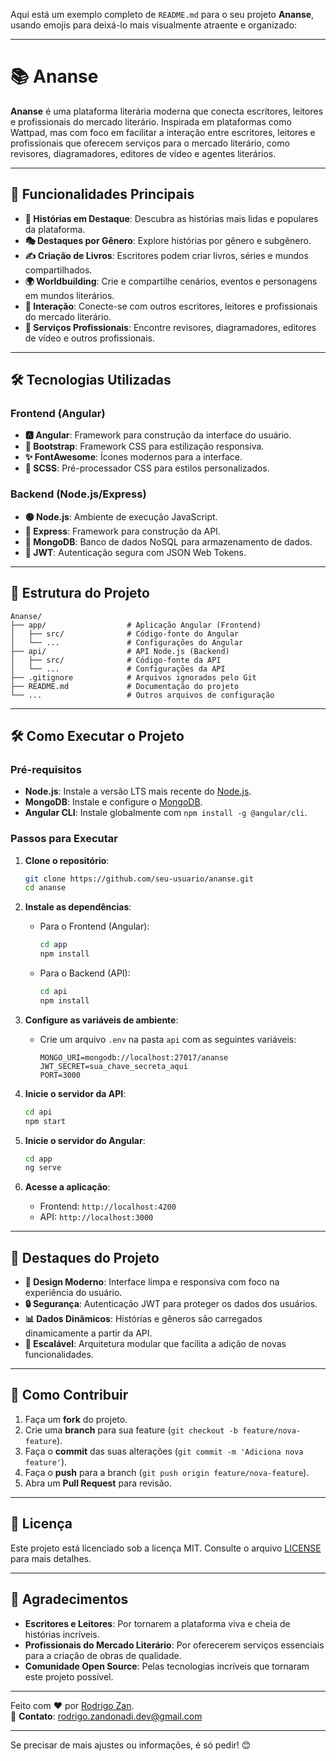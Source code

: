 Aqui está um exemplo completo de `README.md` para o seu projeto **Ananse**, usando emojis para deixá-lo mais visualmente atraente e organizado:

---

# 📚 Ananse

**Ananse** é uma plataforma literária moderna que conecta escritores, leitores e profissionais do mercado literário. Inspirada em plataformas como Wattpad, mas com foco em facilitar a interação entre escritores, leitores e profissionais que oferecem serviços para o mercado literário, como revisores, diagramadores, editores de vídeo e agentes literários.

---

## 🚀 Funcionalidades Principais

- **📖 Histórias em Destaque**: Descubra as histórias mais lidas e populares da plataforma.
- **🎭 Destaques por Gênero**: Explore histórias por gênero e subgênero.
- **✍️ Criação de Livros**: Escritores podem criar livros, séries e mundos compartilhados.
- **🌍 Worldbuilding**: Crie e compartilhe cenários, eventos e personagens em mundos literários.
- **👥 Interação**: Conecte-se com outros escritores, leitores e profissionais do mercado literário.
- **💼 Serviços Profissionais**: Encontre revisores, diagramadores, editores de vídeo e outros profissionais.

---

## 🛠️ Tecnologias Utilizadas

### Frontend (Angular)
- **🅰️ Angular**: Framework para construção da interface do usuário.
- **🎨 Bootstrap**: Framework CSS para estilização responsiva.
- **✨ FontAwesome**: Ícones modernos para a interface.
- **💅 SCSS**: Pré-processador CSS para estilos personalizados.

### Backend (Node.js/Express)
- **🟢 Node.js**: Ambiente de execução JavaScript.
- **🚂 Express**: Framework para construção da API.
- **🍃 MongoDB**: Banco de dados NoSQL para armazenamento de dados.
- **🔐 JWT**: Autenticação segura com JSON Web Tokens.

---

## 📂 Estrutura do Projeto

```
Ananse/
├── app/                  # Aplicação Angular (Frontend)
│   ├── src/              # Código-fonte do Angular
│   └── ...               # Configurações do Angular
├── api/                  # API Node.js (Backend)
│   ├── src/              # Código-fonte da API
│   └── ...               # Configurações da API
├── .gitignore            # Arquivos ignorados pelo Git
├── README.md             # Documentação do projeto
└── ...                   # Outros arquivos de configuração
```

---

## 🛠️ Como Executar o Projeto

### Pré-requisitos

- **Node.js**: Instale a versão LTS mais recente do [Node.js](https://nodejs.org/).
- **MongoDB**: Instale e configure o [MongoDB](https://www.mongodb.com/).
- **Angular CLI**: Instale globalmente com `npm install -g @angular/cli`.

### Passos para Executar

1. **Clone o repositório**:
   ```bash
   git clone https://github.com/seu-usuario/ananse.git
   cd ananse
   ```

2. **Instale as dependências**:
   - Para o Frontend (Angular):
     ```bash
     cd app
     npm install
     ```
   - Para o Backend (API):
     ```bash
     cd api
     npm install
     ```

3. **Configure as variáveis de ambiente**:
   - Crie um arquivo `.env` na pasta `api` com as seguintes variáveis:
     ```env
     MONGO_URI=mongodb://localhost:27017/ananse
     JWT_SECRET=sua_chave_secreta_aqui
     PORT=3000
     ```

4. **Inicie o servidor da API**:
   ```bash
   cd api
   npm start
   ```

5. **Inicie o servidor do Angular**:
   ```bash
   cd app
   ng serve
   ```

6. **Acesse a aplicação**:
   - Frontend: `http://localhost:4200`
   - API: `http://localhost:3000`

---

## 🌟 Destaques do Projeto

- **🎨 Design Moderno**: Interface limpa e responsiva com foco na experiência do usuário.
- **🔒 Segurança**: Autenticação JWT para proteger os dados dos usuários.
- **📊 Dados Dinâmicos**: Histórias e gêneros são carregados dinamicamente a partir da API.
- **🚀 Escalável**: Arquitetura modular que facilita a adição de novas funcionalidades.

---

## 🤝 Como Contribuir

1. Faça um **fork** do projeto.
2. Crie uma **branch** para sua feature (`git checkout -b feature/nova-feature`).
3. Faça o **commit** das suas alterações (`git commit -m 'Adiciona nova feature'`).
4. Faça o **push** para a branch (`git push origin feature/nova-feature`).
5. Abra um **Pull Request** para revisão.

---

## 📄 Licença

Este projeto está licenciado sob a licença MIT. Consulte o arquivo [LICENSE](LICENSE) para mais detalhes.

---

## 🙏 Agradecimentos

- **Escritores e Leitores**: Por tornarem a plataforma viva e cheia de histórias incríveis.
- **Profissionais do Mercado Literário**: Por oferecerem serviços essenciais para a criação de obras de qualidade.
- **Comunidade Open Source**: Pelas tecnologias incríveis que tornaram este projeto possível.

---

Feito com ❤️ por [Rodrigo Zan](https://github.com/rodrigozan).  
📧 **Contato**: [rodrigo.zandonadi.dev@gmail.com](mailto:rodrigo.zandonadi.dev@gmail.com)

---

Se precisar de mais ajustes ou informações, é só pedir! 😊